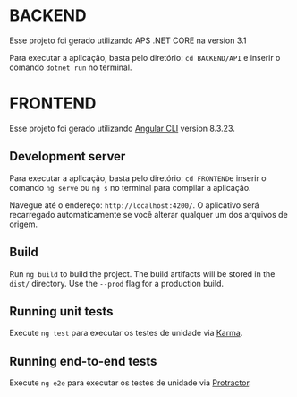 # BACKEND

Esse projeto foi gerado utilizando APS .NET CORE na version 3.1

Para executar a aplicação, basta pelo diretório: `cd BACKEND/API` e inserir o comando `dotnet run` no terminal.

# FRONTEND

Esse projeto foi gerado utilizando [Angular CLI](https://github.com/angular/angular-cli) version 8.3.23.

## Development server

Para executar a aplicação, basta pelo diretório: `cd FRONTEND`e inserir o comando `ng serve` ou `ng s` no terminal para compilar a aplicação.

Navegue até o endereço: `http://localhost:4200/`.
O aplicativo será recarregado automaticamente se você alterar qualquer um dos arquivos de origem.

## Build

Run `ng build` to build the project. The build artifacts will be stored in the `dist/` directory. Use the `--prod` flag for a production build.

## Running unit tests

Execute `ng test` para executar os testes de unidade via [Karma](https://karma-runner.github.io).

## Running end-to-end tests

Execute `ng e2e` para executar os testes de unidade via [Protractor](http://www.protractortest.org/).
